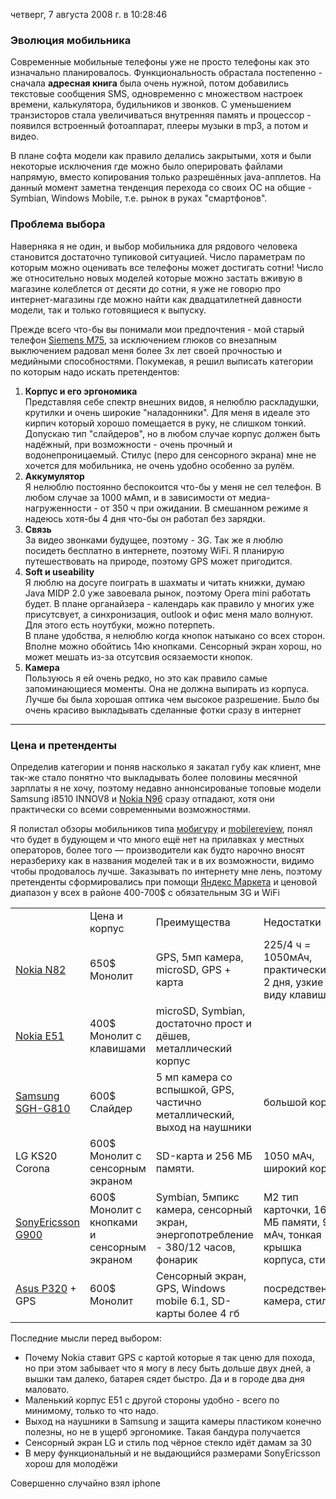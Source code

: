 четверг, 7 августа 2008 г. в 10:28:46

### Эволюция мобильника

Современные мобильные телефоны уже не просто телефоны как это изначально планировалось. Функциональность обрастала постепенно - сначала **адресная книга** была очень нужной, потом добавились текстовые сообщения SMS, одновременно с множеством настроек времени, калькулятора, будильников и звонков. С уменьшением транзисторов стала увеличиваться внутренняя память и процессор - появился встроенный фотоаппарат, плееры музыки в mp3, а потом и видео.

В плане софта модели как правило делались закрытыми, хотя и были некоторые исключения где можно было оперировать файлами напрямую, вместо копирования только разрешённых java-апплетов. На данный момент заметна тенденция перехода со своих ОС на общие - Symbian, Windows Mobile, т.е. рынок в руках "смартфонов".

### Проблема выбора

Наверняка я не один, и выбор мобильника для рядового человека становится достаточно тупиковой ситуацией. Число параметрам по которым можно оценивать все телефоны может достигать сотни! Число же относительно новых моделей которые можно застать вживую в магазине колеблется от десяти до сотни, я уже не говорю про интернет-магазины где можно найти как двадцатилетней давности модели, так и только готовящиеся к выпуску.

Прежде всего что-бы вы понимали мои предпочтения - мой старый телефон [Siemens M75](http://www.mobile-review.com/review/siemens-cx75-m75-en.shtml), за исключением глюков со внезапным выключением радовал меня более 3х лет своей прочностью и медийными способностями. Покумекав, я решил выписать категории по которым надо искать претендентов:

1. **Корпус и его эргономика**  
    Представляя себе спектр внешних видов, я нелюблю раскладушки, крутилки и очень широкие "наладонники". Для меня в идеале это кирпич который хорошо помещается в руку, не слишком тонкий. Допускаю тип "слайдеров", но в любом случае корпус должен быть надёжный, при возможности - очень прочный и водонепроницаемый. Стилус (перо для сенсорного экрана) мне не хочется для мобильника, не очень удобно особенно за рулём.
2. **Аккумулятор**  
    Я нелюблю постоянно беспокоится что-бы у меня не сел телефон. В любом случае за 1000 мАмп, и в зависимости от медиа-нагруженности - от 350 ч при ожидании. В смешанном режиме я надеюсь хотя-бы 4 дня что-бы он работал без зарядки.
3. **Связь**  
    За видео звонками будущее, поэтому - 3G. Так же я люблю посидеть бесплатно в интернете, поэтому WiFi. Я планирую путешествовать на природе, поэтому GPS может пригодится.
4. **Soft и useability**  
    Я люблю на досуге поиграть в шахматы и читать книжки, думаю Java MIDP 2.0 уже завоевала рынок, поэтому Opera mini работать будет. В плане органайзера - календарь как правило у многих уже присутсвует, а синхронизация, outlook и офис меня мало волнуют. Для этого есть ноутбуки, можно потерпеть.  
    В плане удобства, я нелюблю когда кнопок натыкано со всех сторон. Вполне можно обойтись 14ю кнопками. Сенсорный экран хорош, но может мешать из-за отсутсвия осязаемости кнопок.
5. **Камера**  
    Пользуюсь я ей очень редко, но это как правило самые запоминающиеся моменты. Она не должна выпирать из корпуса. Лучше бы была хорошая оптика чем высокое разрешение. Было бы очень красиво выкладывать сделанные фотки сразу в интернет

---

### Цена и претенденты

Определив категории и поняв насколько я закатал губу как клиент, мне так-же стало понятно что выкладывать более половины месячной зарплаты я не хочу, поэтому недавно аннонсированые топовые модели Samsung i8510 INNOV8 и [Nokia N96](http://www.nokia.ru/A4879223) сразу отпадают, хотя они практически со всеми современными возможностями.

Я полистал обзоры мобильников типа [мобигуру](http://mobiguru.ru/) и [mobilereview](http://www.mobile-review.com/index.shtml), понял что будет в будующем и что много ещё нет на прилавках у местных операторов, более того — производители как будто нарочно вносят неразбериху как в названия моделей так и в их возможности, видимо чтобы продовалось лучше. Заказывать по интернету мне лень, поэтому претенденты сформировались при помощи [Яндекс Маркета](http://market.yandex.ru/catalogmodels.xml?CAT_ID=160043&hid=91491) и ценовой диапазон у всех в районе 400-700$ с обязательным 3G и WiFi

|   |   |   |   |
|---|---|---|---|
||Цена и корпус|Преимущества|Недостатки|
|[Nokia N82](http://www.mobile-review.com/review/nokia-n82.shtml)|650$ Монолит|GPS, 5мп камера, microSD, GPS + карта|225/4 ч = 1050мАч, практически - 2 дня, узкие по виду клавиши|
|[Nokia E51](http://www.mobile-review.com/review/nokia-e51-2.shtml)|400$ Монолит с клавишами|microSD, Symbian, достаточно прост и дёшев, металлический корпус||
|[Samsung SGH-G810](http://www.digital-review.ru/reviews/samsung_g810/)|600$ Слайдер|5 мп камера со вспышкой, GPS, частично металлический, выход на наушники|большой корпус|
|LG KS20 Corona|600$ Монолит с сенсорным экраном|SD-карта и 256 МБ памяти.|1050 мАч, широкий корпус|
|[SonyEricsson G900](http://www.3dnews.ru/phone/sony_ericsson_g900/)|600$ Монолит с кнопками и сенсорным экраном|Symbian, 5мпикс камера, сенсорный экран, энергопотребление - 380/12 часов, фонарик|M2 тип карточки, 160 МБ памяти, 950 мАч, тонкая крышка корпуса, стилус|
|[Asus P320](http://www.mobile-review.com/pda/review/asus-p320.shtml) + GPS|600$ Монолит|Сенсорный экран, GPS, Windows mobile 6.1, SD-карты более 4 гб|посредственная камера, стилус|

Последние мысли перед выбором:

- Почему Nokia ставит GPS с картой которые я так ценю для похода, но при этом забывает что я могу в лесу быть дольше двух дней, а вышки там далеко, батарея сядет быстро. Да и в городе два дня маловато.
- Маленький корпус E51 с другой стороны удобно - всего по минимому, только то что надо.
- Выход на наушники в Samsung и защита камеры пластиком конечно полезны, но не в ущерб эргономике. Такая бандура получается
- Сенсорный экран LG и стиль под чёрное стекло идёт дамам за 30
- В меру функциональный и не выдающийся размерами SonyEricsson хорош для молодёжи

Совершенно случайно взял iphone